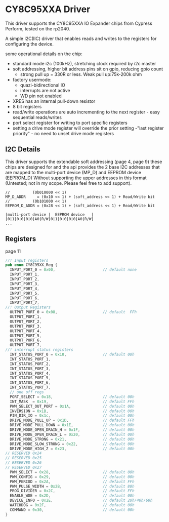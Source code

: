 # CY8C95XXA Driver

This driver supports the CY8C95XXA IO Expander chips from Cypress Perform, tested on the rp2040.

A simple I2C(IIC) driver that enables reads and writes to the registers for configuring the device.

some operational details on the chip:

- standard mode i2c (100kHz), stretching clock required by i2c master
- soft addressing, higher bit address pins sit on gpio, reducing gpio count
  - strong pull up = 330R or less. Weak pull up:75k-200k ohm
- factory usermode:
  - quazi-bidirectional IO
  - interrupts are not active
  - WD pin not enabled
- XRES has an internal pull-down resistor
- 8 bit registers
- read/write operations are auto incrementing to the next register - easy sequential reads/writes
- port select register for writing to port specific registers
- setting a drive mode register will override the prior setting -"last register priority" - no need to unset drive mode registers

## I2C Details

This driver supports the extendable soft addressing (page 4, page 9) these chips are designed for and the api provides the 2 base I2C addresses that are mapped to the multi-port device (MP_D) and EEPROM device (EEPROM_D) Without supporting the upper addresses in this format (Untested; not in my scope. Please feel free to add support).

```
//          (0b010000 << 1)
MP_D_ADDR     = (0x10 << 1) + (soft_address << 1) + Read/Write bit
//          (0b101000 << 1)
EEPROM_D_ADDR = (0x28 << 1) + (soft_address << 1) + Read/Write bit

```

```
|multi-port device |  EEPROM device   |
|0|1|0|0|0|0|A0|R/W|0|1|0|0|0|0|A0|R/W|
...
```

## Registers

page 11

```rust
//! Input registers
pub enum CY8C95XX_Reg {
  INPUT_PORT_0 = 0x00,                     // default none
  INPUT_PORT_1,
  INPUT_PORT_2,
  INPUT_PORT_3,
  INPUT_PORT_4,
  INPUT_PORT_5,
  INPUT_PORT_6,
  INPUT_PORT_7,
//! Output Registers
  OUTPUT_PORT_0 = 0x08,                    // default  FFh
  OUTPUT_PORT_1,
  OUTPUT_PORT_2,
  OUTPUT_PORT_3,
  OUTPUT_PORT_4,
  OUTPUT_PORT_5,
  OUTPUT_PORT_6,
  OUTPUT_PORT_7,
//! interrupt status registers
  INT_STATUS_PORT_0 = 0x10,                // default 00h
  INT_STATUS_PORT_1,
  INT_STATUS_PORT_2,
  INT_STATUS_PORT_3,
  INT_STATUS_PORT_4,
  INT_STATUS_PORT_5,
  INT_STATUS_PORT_6,
  INT_STATUS_PORT_7,
  // one off regs
  PORT_SELECT = 0x18,                      // default 00h
  INT_MASK  = 0x19,                        // default FFh
  PWM_SELECT_OUT_PORT = 0x1A,              // default 00h
  INVERSION = 0x1B,                        // default 00h
  PIN_DIR_IO = 0x1c,                       // default 00h
  DRIVE_MODE_PULL_UP = 0x1D,               // default FFh
  DRIVE_MODE_PULL_DOWN = 0x1E,             // default 00h
  DRIVE_MODE_OPEN_DRAIN_H = 0x1F,          // default 00h
  DRIVE_MODE_OPEN_DRAIN_L = 0x20,          // default 00h
  DRIVE_MODE_STRONG = 0x21,                // default 00h
  DRIVE_MODE_SLOW_STRONG = 0x22,           // default 00h
  DRIVE_MODE_HIGH_Z = 0x23,                // default 00h
// RESERVED 0x24
// RESERVED 0x25
// RESERVED 0x26
// RESERVED 0x27
  PWM_SELECT = 0x28,                       // default 00h
  PWM_CONFIG = 0x29,                       // default 00h
  PWM_PERIOD = 0x2A,                       // default FFh
  PWM_PULSE_WIDTH = 0x2B,                  // default 80h
  PROG_DIVIDER = 0x2C,                     // default FFh
  ENABLE_WDE = 0x2D,                       // default 00h
  DEVICE_INFO = 0x2E,                      // default 20h/40h/60h
  WATCHDOG = 0x2F,                         // default 00h
  COMMAND = 0x30,                          // default 00h
}
```
